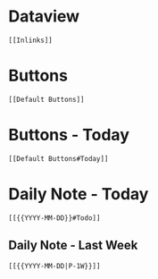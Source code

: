 # Dataview

```dynbedded
[[Inlinks]]
```

# Buttons
```dynbedded
[[Default Buttons]]
```

# Buttons - Today

```dynbedded
[[Default Buttons#Today]]
```

# Daily Note - Today

```dynbedded
[[{{YYYY-MM-DD}}#Todo]]
```

## Daily Note - Last Week
```dynbedded
[[{{YYYY-MM-DD|P-1W}}]]
```
